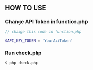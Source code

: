 ## HOW TO USE
### Change API Token in function.php
```php
// change this code in function.php

$API_KEY_TOKEN = 'YourApiToken'
```
### Run check.php
```shell
$ php check.php
```
